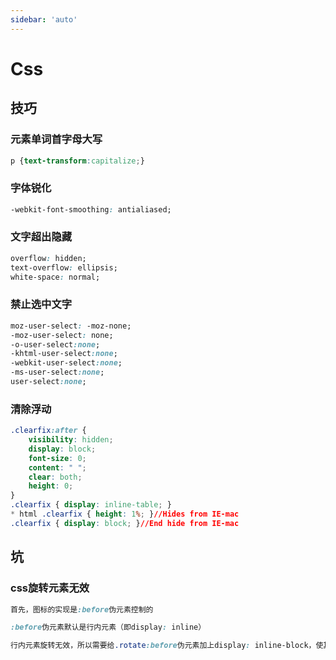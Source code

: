 ```yaml
---
sidebar: 'auto'
---
```


# Css
## 技巧

### 元素单词首字母大写
```css
p {text-transform:capitalize;} 
```
### 字体锐化
```css
-webkit-font-smoothing: antialiased;
```
### 文字超出隐藏
```css
overflow: hidden;
text-overflow: ellipsis;
white-space: normal;
```
### 禁止选中文字
```css
moz-user-select: -moz-none; 
-moz-user-select: none; 
-o-user-select:none; 
-khtml-user-select:none; 
-webkit-user-select:none; 
-ms-user-select:none; 
user-select:none;
```
### 清除浮动
```css
.clearfix:after {
    visibility: hidden;
    display: block;
    font-size: 0;
    content: " ";
    clear: both;
    height: 0;
}
.clearfix { display: inline-table; }
* html .clearfix { height: 1%; }//Hides from IE-mac
.clearfix { display: block; }//End hide from IE-mac
```

## 坑

### css旋转元素无效
``` css
首先，图标的实现是:before伪元素控制的

:before伪元素默认是行内元素（即display: inline）

行内元素旋转无效，所以需要给.rotate:before伪元素加上display: inline-block，使其变为行内块元素。
```
